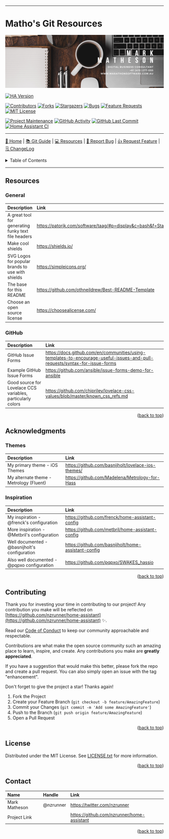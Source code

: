 <!-- Improved compatibility of back to top link: See: https://github.com/othneildrew/Best-README-Template/pull/73 -->

<a name="readme-top"></a>

<!--
*** Thanks for checking out the Best-README-Template. If you have a suggestion
*** that would make this better, please fork the repo and create a pull request
*** or simply open an issue with the tag "enhancement".
*** Don't forget to give the project a star!
*** Thanks again! Now go create something AMAZING! :D
-->

---

<!-- PROJECT LOGO -->

# Matho's Git Resources

[![Logo](/images/mark-matheson-digital-business-consultant.png)](../../)

<!-- PROJECT SHIELDS -->
<!--
*** I'm using markdown "reference style" links for readability.
*** Reference links are enclosed in brackets [ ] instead of parentheses ( ).
*** See the bottom of this document for the declaration of the reference variables
*** for contributors-url, forks-url, etc. This is an optional, concise syntax you may use.
*** https://www.markdownguide.org/basic-syntax/#reference-style-links
-->

[![HA Version][ha-version-shield]][home-assistant]

[![Contributors][contributors-shield]][contributors-url]
[![Forks][forks-shield]][forks-url]
[![Stargazers][stars-shield]][stars-url]
[![Bugs][bugs-shield]][bugs-url]
[![Feature Requests][features-shield]][features-url]
[![MIT License][license-shield]][license-url]

[![Project Maintenance][maintenance-shield]](https://github.com/nzrunner/home-assistant/pulse)
[![GitHub Activity][commits-shield]][commits]
[![GitHub Last Commit][last-commit-shield]][commits]
[![Home Assistant CI][homeassistantci-shield]][homeassistantci]

---

<!-- PROJECT SHORT DESCRIPTION AND MENU -->

[🏡 Home](https://github.com/nzrunner/home-assistant)
|
[📚 Git Guide](/docs/git-guide.md)
|
[💻 Resources](/docs/resources.md)
|
[🐛 Report Bug](https://github.com/nzrunner/home-assistant/issues/new?assignees=nzrunner&labels=%F0%9F%90%9B+Bug%2C%F0%9F%A9%B9+Triage&template=bug_report.yml&title=%5BBUG%5D%3A+)
|
[👍 Request Feature](https://github.com/nzrunner/home-assistant/issues/new?assignees=nzrunner&labels=%F0%9F%91%8D+Enhancement%2C%F0%9F%A9%B9+Triage&template=feature_request.yml&title=%5BFEATURE+REQUEST%5D%3A+)
|
[🗒 ChangeLog](/CHANGELOG.md)

<!-- TABLE OF CONTENTS -->
<!-- START doctoc generated TOC please keep comment here to allow auto update -->
<!-- DON'T EDIT THIS SECTION, INSTEAD RE-RUN doctoc TO UPDATE -->
<details>
<summary>Table of Contents</summary>

- [Resources](#resources)
  - [General](#general)
  - [GitHub](#github)
- [Acknowledgments](#acknowledgments)
  - [Themes](#themes)
  - [Inspiration](#inspiration)
- [Contributing](#contributing)
- [License](#license)
- [Contact](#contact)

</details>
<!-- END doctoc generated TOC please keep comment here to allow auto update -->

---

<!-- RESOURCES -->

## Resources

### General

| **Description**                                     | **Link**                                                                         |
| :-------------------------------------------------- | :------------------------------------------------------------------------------- |
| A great tool for generating funky text file headers | <https://patorjk.com/software/taag/#p=display&c=bash&f=Standard&t=configuration> |
| Make cool shields                                   | <https://shields.io/>                                                            |
| SVG Logos for popular brands to use with shields    | <https://simpleicons.org/>                                                       |
| The base for this README                            | <https://github.com/othneildrew/Best-README-Template>                            |
| Choose an open source license                       | <https://choosealicense.com/>                                                    |

### GitHub

| **Description**                                             | **Link**                                                                                                                     |
| :---------------------------------------------------------- | :--------------------------------------------------------------------------------------------------------------------------- |
| GitHub Issue Forms                                          | <https://docs.github.com/en/communities/using-templates-to-encourage-useful-issues-and-pull-requests/syntax-for-issue-forms> |
| Example GitHub Issue Forms                                  | <https://github.com/ansible/issue-forms-demo-for-ansible>                                                                    |
| Good source for Lovelace CCS variables, particularly colors | <https://github.com/chipriley/lovelace-css-values/blob/master/known_css_refs.md>                                             |

<p align="right">(<a href="#readme-top">back to top</a>)</p>

<!-- ACKNOWLEDGMENTS -->

## Acknowledgments

### Themes

| **Description**                         | **Link**                                             |
| :-------------------------------------- | :--------------------------------------------------- |
| My primary theme - iOS Themes           | <https://github.com/basnijholt/lovelace-ios-themes/> |
| My alternate theme - Metrology (Fluent) | <https://github.com/Madelena/Metrology-for-Hass>     |

### Inspiration

| **Description**                               | **Link**                                              |
| :-------------------------------------------- | :---------------------------------------------------- |
| My inspiration - @frenck's configuration      | <https://github.com/frenck/home-assistant-config>     |
| More inspiration - @Metbril's configuration   | <https://github.com/metbril/home-assistant-config>    |
| Well documented - @basnijholt's configuration | <https://github.com/basnijholt/home-assistant-config> |
| Also well documented - @pqpxo configuration   | <https://github.com/pqpxo/SWAKES_hassio>              |

<p align="right">(<a href="#readme-top">back to top</a>)</p>

<!-- CONTRIBUTING -->

## Contributing

Thank you for investing your time in contributing to our project! Any contribution you make will be reflected on [https://github.com/nzrunner/home-assistant](https://github.com/nzrunner/home-assistant) :sparkles:.

Read our [Code of Conduct](./CODE_OF_CONDUCT.md) to keep our community approachable and respectable.

Contributions are what make the open source community such an amazing place to learn, inspire, and create. Any contributions you make are **greatly appreciated**.

If you have a suggestion that would make this better, please fork the repo and create a pull request. You can also simply open an issue with the tag "enhancement".

Don't forget to give the project a star! Thanks again!

1. Fork the Project
2. Create your Feature Branch (`git checkout -b feature/AmazingFeature`)
3. Commit your Changes (`git commit -m 'Add some AmazingFeature'`)
4. Push to the Branch (`git push origin feature/AmazingFeature`)
5. Open a Pull Request

<p align="right">(<a href="#readme-top">back to top</a>)</p>

<!-- LICENSE -->

## License

Distributed under the MIT License. See [LICENSE.txt](./LICENSE>txt) for more information.

<p align="right">(<a href="#readme-top">back to top</a>)</p>

<!-- CONTACT -->

## Contact

| **Name**      | **Handle** | **Link**                                     |
| :------------ | :--------- | :------------------------------------------- |
| Mark Matheson | @nzrunner  | <https://twitter.com/nzrunner>               |
| Project Link  |            | <https://github.com/nzrunner/home-assistant> |

<p align="right">(<a href="#readme-top">back to top</a>)</p>

<!-- MARKDOWN LINKS & IMAGES -->
<!-- https://www.markdownguide.org/basic-syntax/#reference-style-links -->
<!-- Shields -->

[contributors-shield]: https://img.shields.io/github/contributors/nzrunner/home-assistant.svg?style=for-the-badge
[forks-shield]: https://img.shields.io/github/forks/nzrunner/home-assistant.svg?style=for-the-badge
[stars-shield]: https://img.shields.io/github/stars/nzrunner/home-assistant.svg?style=for-the-badge
[bugs-shield]: https://img.shields.io/github/issues-search/nzrunner/home-assistant?style=for-the-badge&label=Bugs&query=is%3Aopen%20is%3Aissue%20label%3Abug
[features-shield]: https://img.shields.io/github/issues-search/nzrunner/home-assistant?style=for-the-badge&label=Feature%20Requests&query=is%3Aopen%20is%3Aissue%20label%3Aenhancement
[license-shield]: https://img.shields.io/github/license/nzrunner/home-assistant.svg?style=for-the-badge
[commits-shield]: https://img.shields.io/github/commit-activity/y/nzrunner/home-assistant.svg?style=for-the-badge
[maintenance-shield]: https://img.shields.io/maintenance/yes/2023.svg?style=for-the-badge
[last-commit-shield]: https://img.shields.io/github/last-commit/nzrunner/home-assistant.svg?style=for-the-badge
[homeassistantci-shield]: https://img.shields.io/github/actions/workflow/status/nzrunner/home-assistant/home_assistant.yml?label=Home%20Assistant%20CI&style=for-the-badge
[ha-version-shield]: https://img.shields.io/badge/Home%20Assistant-2023.3-blue.svg?style=for-the-badge

<!-- URL's -->

[contributors-url]: https://github.com/nzrunner/home-assistant/graphs/contributors
[forks-url]: https://github.com/nzrunner/home-assistant/network/members
[stars-url]: https://github.com/nzrunner/home-assistant/stargazers
[bugs-url]: https://github.com/nzrunner/home-assistant/issues?q=is%3Aopen+is%3Aissue+label%3A%22%F0%9F%90%9B+Bug%22
[features-url]: https://github.com/nzrunner/home-assistant/issues?q=is%3Aopen+is%3Aissue+label%3A%22%F0%9F%91%8D+Enhancement%22
[license-url]: https://github.com/nzrunner/home-assistant/blob/master/LICENSE.md
[commits]: https://github.com/nzrunner/home-assistant/commits/master
[homeassistantci]: https://github.com/nzrunner/home-assistant/actions/workflows/home_assistant.yml
[home-assistant]: https://home-assistant.io
